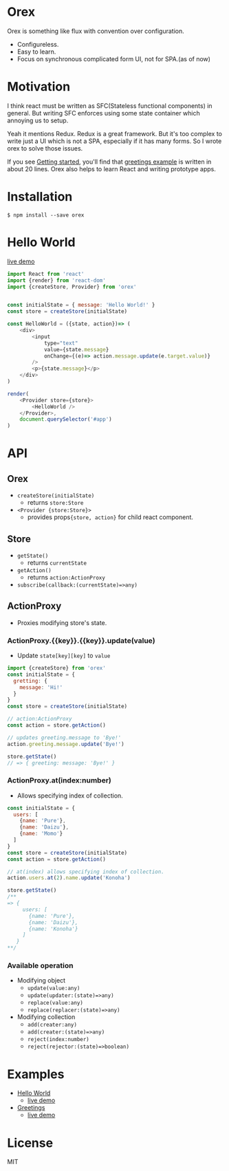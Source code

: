# Orex
Orex is something like flux with convention over configuration.

- Configureless.
- Easy to learn.
- Focus on synchronous complicated form UI, not for SPA.(as of now)

# Motivation
I think react must be written as SFC(Stateless functional components) in general.
But writing SFC enforces using some state container which annoying us to setup.

Yeah it mentions Redux. Redux is a great framework.
But it's too complex to write just a UI which is not a SPA, especially if it has many forms.
So I wrote orex to solve those issues.

If you see [Getting started](https://github.com/notsunohito/orex/wiki#getting-started), you'll find that [greetings example](http://notsu.gg/orex/examples/greetings/) is written in about 20 lines.
Orex also helps to learn React and writing prototype apps.

# Installation
```
$ npm install --save orex
```

# Hello World
[live demo](http://notsu.gg/orex/examples/helloworld)

```js
import React from 'react'
import {render} from 'react-dom'
import {createStore, Provider} from 'orex'


const initialState = { message: 'Hello World!' }
const store = createStore(initialState)

const HelloWorld = ({state, action})=> (
    <div>
        <input
            type="text"
            value={state.message}
            onChange={(e)=> action.message.update(e.target.value)}
        />
        <p>{state.message}</p>
    </div>
)

render(
    <Provider store={store}>
        <HelloWorld />
    </Provider>,
    document.querySelector('#app')
)
```

# API
## Orex
- `createStore(initialState)`
	- returns `store:Store`
- `<Provider {store:Store}>`
	- provides props`{store, action}` for child react component.

## Store
- `getState()`
	- returns `currentState`
- `getAction()`
	- returns `action:ActionProxy`
- `subscribe(callback:(currentState)=>any)`

## ActionProxy
- Proxies modifying store's state.

### ActionProxy.{{key}}.{{key}}.update(value)
- Update `state[key][key]` to `value`

```js
import {createStore} from 'orex'
const initialState = {
  gretting: {
    message: 'Hi!'
  }
}
const store = createStore(initialState)

// action:ActionProxy
const action = store.getAction()

// updates greeting.message to 'Bye!'
action.greeting.message.update('Bye!')

store.getState()
// => { greeting: message: 'Bye!' }
```

### ActionProxy.at(index:number)
- Allows specifying index of collection.

```js
const initialState = {
  users: [
    {name: 'Pure'},
    {name: 'Daizu'},
    {name: 'Momo'}
  ]
}
const store = createStore(initialState)
const action = store.getAction()

// at(index) allows specifying index of collection.
action.users.at(2).name.update('Konoha')

store.getState()
/**
=> {
     users: [
       {name: 'Pure'},
       {name: 'Daizu'},
       {name: 'Konoha'}
     ]
   }
**/
```

### Available operation
- Modifying object
	- `update(value:any)`
	- `update(updater:(state)=>any)`
	- `replace(value:any)`
	- `replace(replacer:(state)=>any)`
- Modifying collection
	- `add(creater:any)`
	- `add(creater:(state)=>any)`
	- `reject(index:number)`
	- `reject(rejector:(state)=>boolean)`

# Examples
- [Hello World](https://github.com/notsunohito/orex/tree/master/examples/helloworld)
	- [live demo](http://notsu.gg/orex/examples/helloworld/)
- [Greetings](https://github.com/notsunohito/orex/tree/master/examples/greetings)
	- [live demo](http://notsu.gg/orex/examples/greetings/)

# License
MIT
